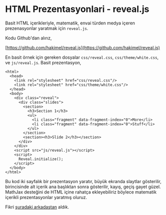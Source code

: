 # HTML Prezentasyonlari - reveal.js

Basit HTML içerikleriyle, matematik, envai türden medya içeren
prezenasyonlar yaratmak için `reveal.js`. 

Kodu Github'dan alırız,

[https://github.com/hakimel/reveal.js](https://github.com/hakimel/reveal.js)

En basit örnek için gereken dosyalar `css/reveal.css`,
`css/theme/white.css`, ve `js/reveal.js`. Basit prezentasyon,

```
<html>
  <head>
    <link rel="stylesheet" href="css/reveal.css"/>
    <link rel="stylesheet" href="css/theme/white.css"/>
  </head>
  <body>
    <div class="reveal">
      <div class="slides">
        <section>
          <h3>Section 1</h3>
          <ul>
            <li class="fragment" data-fragment-index="0">More</li>
            <li class="fragment" data-fragment-index="0">Stuff</li>
          </ul>
        </section>
        <section><h3>Slide 2</h3></section>
      </div>
    </div>
    <script src="js/reveal.js"></script>
    <script>
      Reveal.initialize();
    </script>        
  </body>
</html>
```

Bu kod iki sayfalık bir prezentasyon yaratır, büyük ekranda slaytlar
gösterilir, birincisinde alt içerik ana başlıktan sonra gösterilir,
kayış, geçiş gayet güzel. MathJax desteğini de HTML içine rahatça
ekleyebiliriz böylece matematik içerikli prezentasyonlar yaratmış oluruz. 

Fikri [şuradaki arkadaştan](https://mec560sbu.github.io/Prersentations/Pres_SystemDynamics.html#/1) aldık. 





